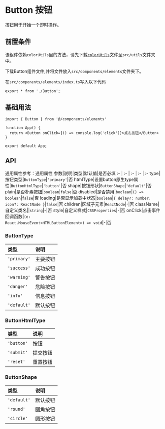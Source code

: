 # Button 按钮
按钮用于开始一个即时操作。

## 前置条件
该组件依赖`colorUtils`里的方法，请先下载<a href='/ono-document/utils/colorUtils'>`colorUtils`</a>文件至`src/utils`文件夹中。

下载Button组件文件,并将文件放入`src/components/elements`文件夹下。

在`src/components/elements/index.ts`写入以下代码
```tsx
export * from './Button';
```

## 基础用法
```tsx
import { Button } from '@/components/elements'

function App() {
  return <Button onClick={() => console.log('click')}>点击按钮</Button>
}

export default App;
```

## API
通用属性参考：通用属性
参数|说明|类型|默认值|是否必填
:- | :- | :- | :- | :-
type|按钮类型|<code>ButtonType</code>|<code>'primary'</code>|否
htmlType|设置button原生type属性|<code>ButtonHtmlType</code>|<code>'button'</code>|否
shape|按钮形状|<code>ButtonShape</code>|<code>'default'</code>|否
plain|是否朴素按钮|<code>boolean</code>|<code>false</code>|否
disabled|是否禁用|<code>boolean</code>\|<code>() => boolean</code>|<code>false</code>|否
loading|是否显示加载中状态|<code>boolean</code>\|<code>{ delay?: number; icon?: ReactNode }</code>|<code>false</code>|否
children|区域子元素|<code>ReactNode</code>|-|否
className|自定义类名||<code>string</code>|-|否
style|自定义样式|<code>CSSProperties</code>|-|否
onClick|点击事件回调函数|<code>(e: React.MouseEvent\<HTMLButtonElement>) => void</code>|-|否

### ButtonType
类型|说明
:- | :- 
<code>'primary'</code>|主要按钮
<code>'success'</code>|成功按钮
<code>'warning'</code>|警告按钮
<code>'danger'</code>|危险按钮
<code>'info'</code>|信息按钮
<code>'default'</code>|默认按钮

### ButtonHtmlType
类型|说明
:- | :- 
<code>'button'</code>|按钮
<code>'submit'</code>|提交按钮
<code>'reset'</code>|重置按钮

### ButtonShape
类型|说明
:- | :- 
<code>'default'</code>|默认按钮
<code>'round'</code>|圆角按钮
<code>'circle'</code>|圆形按钮
